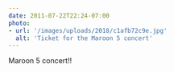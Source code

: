 ```yaml
---
date: 2011-07-22T22:24-07:00
photo:
- url: '/images/uploads/2018/c1afb72c9e.jpg'
  alt: 'Ticket for the Maroon 5 concert'
---
```

Maroon 5 concert!!
